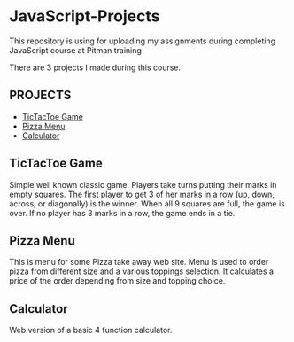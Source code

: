 # JavaScript-Projects

This repository is using for uploading my assignments during  completing  JavaScript course at Pitman training

There are 3 projects I made during this course.

## PROJECTS
* [TicTacToe Game](https://github.com/Vlad882/TicTacToe)  
* [Pizza Menu](https://github.com/Vlad882/Pizza_Project)
* [Calculator](https://github.com/Vlad882/Calcularor)


## TicTacToe Game 
Simple well known classic game. Players take turns putting their marks in empty squares. The first player to get 3 of her marks in a row (up, down, across, or diagonally) is the winner. When all 9 squares are full, the game is over. If no player has 3 marks in a row, the game ends in a tie.

## Pizza Menu
This is menu for some Pizza take away web site. Menu is used to order pizza from different size and a various toppings selection. It calculates a price of the order depending from size and topping choice.

## Calculator
Web version of a basic 4 function calculator.

